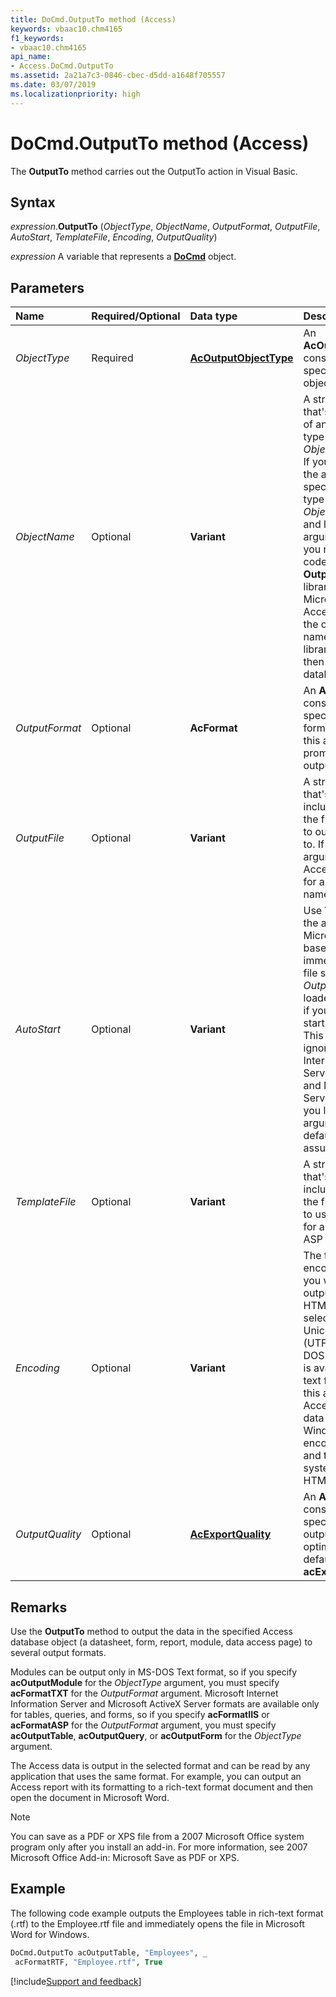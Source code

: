 ```yaml
---
title: DoCmd.OutputTo method (Access)
keywords: vbaac10.chm4165
f1_keywords:
- vbaac10.chm4165
api_name:
- Access.DoCmd.OutputTo
ms.assetid: 2a21a7c3-0846-cbec-d5dd-a1648f705557
ms.date: 03/07/2019
ms.localizationpriority: high
---
```



# DoCmd.OutputTo method (Access)

The **OutputTo** method carries out the OutputTo action in Visual Basic.


## Syntax

_expression_.**OutputTo** (_ObjectType_, _ObjectName_, _OutputFormat_, _OutputFile_, _AutoStart_, _TemplateFile_, _Encoding_, _OutputQuality_)

_expression_ A variable that represents a **[DoCmd](Access.DoCmd.md)** object.


## Parameters

|Name|Required/Optional|Data type|Description|
|:-----|:-----|:-----|:-----|
| _ObjectType_|Required|**[AcOutputObjectType](Access.AcOutputObjectType.md)**|An **AcOutputObjectType** constant that specifies the type of object to output.|
| _ObjectName_|Optional|**Variant**|A string expression that's the valid name of an object of the type selected by the _ObjectType_ argument. If you want to output the active object, specify the object's type for the _ObjectType_ argument and leave this argument blank. If you run Visual Basic code containing the **OutputTo** method in a library database, Microsoft Office Access searches for the object with this name first in the library database, and then in the current database.|
| _OutputFormat_|Optional|**AcFormat**|An **AcFormat** constant that specifies the output format. If you omit this argument, Access prompts you for the output format.|
| _OutputFile_|Optional|**Variant**|A string expression that's the full name, including the path, of the file that you want to output the object to. If you leave this argument blank, Access prompts you for an output file name.|
| _AutoStart_|Optional|**Variant**|Use **True** (1) to start the appropriate Microsoft Windows-based application immediately, with the file specified by the _OutputFile_ argument loaded. Use **False** (0) if you don't want to start the application. This argument is ignored for Microsoft Internet Information Server (.htx, .idc) files and Microsoft ActiveX Server (*.asp) files. If you leave this argument blank, the default (**False**) is assumed.|
| _TemplateFile_|Optional|**Variant**|A string expression that's the full name, including the path, of the file that you want to use as a template for an HTML, HTX, or ASP file.|
| _Encoding_|Optional|**Variant**|The type of character encoding format that you want used to output the text or HTML data. You can select MS-DOS, Unicode, or Unicode (UTF-8). The MS-DOS argument setting is available only for text files. If you leave this argument blank, Access outputs the data by using the Windows default encoding for text files and the default system encoding for HTML files.|
| _OutputQuality_|Optional|**[AcExportQuality](Access.AcExportQuality.md)**|An **AcExportQuality** constant that specifies the type of output device to optimize for. The default value is **acExportQualityPrint**.|

## Remarks

Use the **OutputTo** method to output the data in the specified Access database object (a datasheet, form, report, module, data access page) to several output formats.

Modules can be output only in MS-DOS Text format, so if you specify **acOutputModule** for the _ObjectType_ argument, you must specify **acFormatTXT** for the _OutputFormat_ argument. Microsoft Internet Information Server and Microsoft ActiveX Server formats are available only for tables, queries, and forms, so if you specify **acFormatIIS** or **acFormatASP** for the _OutputFormat_ argument, you must specify **acOutputTable**, **acOutputQuery**, or **acOutputForm** for the _ObjectType_ argument.

The Access data is output in the selected format and can be read by any application that uses the same format. For example, you can output an Access report with its formatting to a rich-text format document and then open the document in Microsoft Word.

> [!NOTE] 
> You can save as a PDF or XPS file from a 2007 Microsoft Office system program only after you install an add-in. For more information, see 2007 Microsoft Office Add-in: Microsoft Save as PDF or XPS.


## Example

The following code example outputs the Employees table in rich-text format (.rtf) to the Employee.rtf file and immediately opens the file in Microsoft Word for Windows.

```vb
DoCmd.OutputTo acOutputTable, "Employees", _ 
 acFormatRTF, "Employee.rtf", True
```



[!include[Support and feedback](~/includes/feedback-boilerplate.md)]
